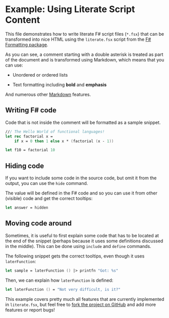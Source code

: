 # Example: Using Literate Script Content

This file demonstrates how to write literate F# script
files (`*.fsx`) that can be transformed into nice HTML
using the `literate.fsx` script from the [F# Formatting
package](http://fsprojects.github.io/FSharp.Formatting).

As you can see, a comment starting with a double asterisk
is treated as part of the document and is transformed
using Markdown, which means that you can use:

* Unordered or ordered lists

* Text formatting including **bold** and **emphasis**

And numerous other [Markdown](http://daringfireball.net/projects/markdown) features.

## Writing F# code

Code that is not inside the comment will be formatted as
a sample snippet.

```fsharp
/// The Hello World of functional languages!
let rec factorial x =
    if x = 0 then 1 else x * (factorial (x - 1))

let f10 = factorial 10
```

## Hiding code

If you want to include some code in the source code,
but omit it from the output, you can use the `hide`
command.

The value will be defined in the F# code and so you
can use it from other (visible) code and get the correct
tooltips:

```fsharp
let answer = hidden
```

## Moving code around

Sometimes, it is useful to first explain some code that
has to be located at the end of the snippet (perhaps
because it uses some definitions discussed in the middle).
This can be done using `include` and `define` commands.

The following snippet gets the correct tooltips, even though
it uses `laterFunction`:

```fsharp
let sample = laterFunction () |> printfn "Got: %s"
```

Then, we can explain how `laterFunction` is defined:

```fsharp
let laterFunction () = "Not very difficult, is it?"
```

This example covers pretty much all features that are
currently implemented in `literate.fsx`, but feel free
to [fork the project on GitHub](https://github.com/fsprojects/FSharp.Formatting) and add more
features or report bugs!


